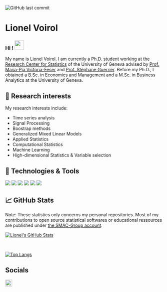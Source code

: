 ![GitHub last commit](https://img.shields.io/github/last-commit/lionelvoirol/lionelvoirol) 

# Lionel Voirol

### Hi ! <img src="https://raw.githubusercontent.com/MartinHeinz/MartinHeinz/master/wave.gif" width="30px">

My name is Lionel Voirol. I am currently a Ph.D. student working at the [Research Center for Statistics](https://www.unige.ch/gsem/en/research/institutes/rcs/) of the University of Geneva advised by [Prof. Maria-Pia Victoria-Feser](https://scholar.google.com/citations?user=ZybMvjkAAAAJ&hl=en) and [Prof. Stéphane Guerrier](https://scholar.google.com/citations?user=gYtEmbwAAAAJ&hl=en&oi=ao). Before my Ph.D., I obtained a B.Sc. in Economics and Management and a M.Sc. in Business Analytics at the University of Geneva.


## 🔭 Research interests
My research interests include:
  - Time series analysis
  - Signal Processing
  - Boostrap methods
  - Generalized Mixed Linear Models
  - Applied Statistics
  - Computational Statistics
  - Machine Learning
  - High-dimensional Statistics & Variable selection



## 🔧 Technologies & Tools
![](https://img.shields.io/badge/OS-Linux-informational?style=flat&logo=linux&logoColor=white&color=2bbc8a)
![](https://img.shields.io/badge/Editor-RStudio-informational?style=flat&logo=RStudio&logoColor=white&color=2bbc8a)
![](https://img.shields.io/badge/Code-R-informational?style=flat&logo=R&logoColor=white&color=2bbc8a)
![](https://img.shields.io/badge/Code-Python-informational?style=flat&logo=python&logoColor=white&color=2bbc8a)
![](https://img.shields.io/badge/C++-Solutions-blue.svg?style=flat&logo=c%2B%2B)
![](https://img.shields.io/badge/Shell-Bash-informational?style=flat&logo=gnu-bash&logoColor=white&color=2bbc8a)

## &#x1f4c8; GitHub Stats

Note: These statistics only concerns my personal repositories. Most of my contributions to open source statistical softwares or educational ressources are published under [the SMAC-Group account](https://github.com/SMAC-Group). 

<a href="https://github.com/lionelvoirol/lionelvoirol">
  <img align="center" src="https://github-readme-stats.vercel.app/api?username=lionelvoirol&count_private=true&show_icons=true&line_height=27&count_private=true&title_color=ffffff&text_color=c9cacc&icon_color=2bbc8a&bg_color=1d1f21" alt="Lionel's GitHub Stats" />
</a>

&nbsp;

[![Top Langs](https://github-readme-stats.vercel.app/api/top-langs/?username=lionelvoirol&count_private=true&layout=compact&hide=HTML,javascript,CSS&show_icons=true&line_height=27&count_private=true&title_color=ffffff&text_color=c9cacc&icon_color=2bbc8a&bg_color=1d1f21)](https://github.com/lionelvoirol/lionelvoirol)




## Socials

<a href="https://ch.linkedin.com/in/lionel-voirol-247a5a164">
  <img align="left" alt="Lionel's LinkedIN" width="22px" src="https://raw.githubusercontent.com/peterthehan/peterthehan/master/assets/linkedin.svg" />
</a>


<!--
**lionelvoirol/lionelvoirol** is a ✨ _special_ ✨ repository because its `README.md` (this file) appears on your GitHub profile.

Here are some ideas to get you started:

- 🔭 I’m currently working on ...
- 🌱 I’m currently learning ...
- 👯 I’m looking to collaborate on ...
- 🤔 I’m looking for help with ...
- 💬 Ask me about ...
- 📫 How to reach me: ...
- 😄 Pronouns: ...
- ⚡ Fun fact: ...
-->
